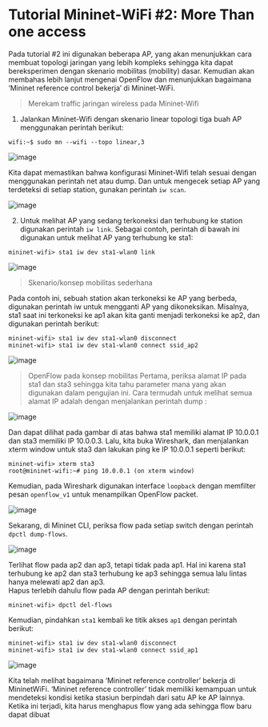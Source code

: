 # Tutorial Mininet-WiFi #2: More Than one access

Pada tutorial #2 ini digunakan beberapa AP, yang akan menunjukkan cara
membuat topologi jaringan yang lebih kompleks sehingga kita dapat bereksperimen
dengan skenario mobilitas (mobility) dasar. Kemudian akan membahas lebih lanjut
mengenai OpenFlow dan menunjukkan bagaimana ‘Mininet reference control
bekerja’ di Mininet-WiFi.

> Merekam traffic jaringan wireless pada Mininet-Wifi

1. Jalankan Mininet-Wifi dengan skenario linear topologi tiga buah AP
menggunakan perintah berikut:

```
wifi:~$ sudo mn --wifi --topo linear,3
```

![image](https://user-images.githubusercontent.com/91620434/193055492-6593aca8-49a3-4982-9f30-65b0b714b149.png)


Kita dapat memastikan bahwa konfigurasi Mininet-Wifi telah sesuai dengan menggunakan perintah net atau dump. Dan untuk mengecek setiap AP yang terdeteksi di setiap station, gunakan perintah `iw scan`.

![image](https://user-images.githubusercontent.com/91620434/193055640-2685fdb4-c316-4167-aa0e-f984a2b1fe55.png)

2.	Untuk melihat AP yang sedang terkoneksi dan terhubung ke station digunakan perintah `iw link`. Sebagai contoh, perintah di bawah ini digunakan untuk melihat AP yang terhubung ke sta1: 

```
mininet-wifi> sta1 iw dev sta1-wlan0 link
```

![image](https://user-images.githubusercontent.com/91620434/193055830-615f7a9e-9540-4d5d-9ba2-570422a0de2d.png)


> Skenario/konsep mobilitas sederhana 

Pada contoh ini, sebuah station akan terkoneksi ke AP yang berbeda, digunakan perintah iw untuk mengganti AP yang dikoneksikan. Misalnya, sta1 saat ini terkoneksi ke ap1 akan kita ganti menjadi terkoneksi ke ap2, dan digunakan perintah berikut:

```
mininet-wifi> sta1 iw dev sta1-wlan0 disconnect 
mininet-wifi> sta1 iw dev sta1-wlan0 connect ssid_ap2 
```
![image](https://user-images.githubusercontent.com/91620434/193056343-af405be7-d466-423d-b297-0c08fbc047cf.png)

> OpenFlow pada konsep mobilitas 
Pertama, periksa alamat IP pada sta1 dan sta3 sehingga kita tahu parameter mana yang akan digunakan dalam pengujian ini. Cara termudah untuk melihat semua alamat IP adalah dengan menjalankan perintah dump :

![image](https://user-images.githubusercontent.com/91620434/193056637-7e354652-fdd9-4694-8034-4123240d7880.png)

Dan dapat dilihat pada gambar di atas bahwa sta1 memiliki alamat IP 10.0.0.1 dan sta3 memiliki IP 10.0.0.3. Lalu, kita buka Wireshark, dan menjalankan xterm window untuk sta3 dan lakukan ping ke IP 10.0.0.1 seperti berikut: 

```
mininet-wifi> xterm sta3 
root@mininet-wifi:~# ping 10.0.0.1 (on xterm window) 
```

Kemudian, pada Wireshark digunakan interface `loopback` dengan memfilter pesan `openflow_v1` untuk menampilkan OpenFlow packet. 

![image](https://user-images.githubusercontent.com/91620434/193056972-3c2fd182-6bed-4a07-90bf-e919859ee34e.png)

Sekarang, di Mininet CLI, periksa flow pada setiap switch dengan perintah `dpctl dump-flows`. 

![image](https://user-images.githubusercontent.com/91620434/193057132-17ab16b4-f701-4f50-b674-55b0e494c456.png)

Terlihat flow pada ap2 dan ap3, tetapi tidak pada ap1. Hal ini karena sta1 terhubung ke ap2 dan sta3 terhubung ke ap3 sehingga semua lalu lintas hanya melewati ap2 dan ap3.  
Hapus terlebih dahulu flow pada AP dengan perintah berikut:

```
mininet-wifi> dpctl del-flows 
```

Kemudian, pindahkan `sta1` kembali ke titik akses `ap1` dengan perintah berikut: 

```
mininet-wifi> sta1 iw dev sta1-wlan0 disconnect 
mininet-wifi> sta1 iw dev sta1-wlan0 connect ssid_ap1 
```

![image](https://user-images.githubusercontent.com/91620434/193057476-57a8fe26-b881-4b22-9625-c4a48259a6b1.png)


Kita telah melihat bagaimana ‘Mininet reference controller’ bekerja di MininetWiFi. ‘Mininet reference controller’ tidak memiliki kemampuan untuk mendeteksi kondisi ketika stasiun berpindah dari satu AP ke AP lainnya. Ketika ini terjadi, kita harus menghapus flow yang ada sehingga flow baru dapat dibuat














